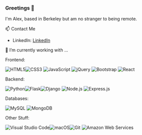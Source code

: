 ### Greetings 👋                                            

I'm Alex, based in Berkeley but am no stranger to being remote.

 
📫 Contact Me
- LinkedIn: <a href='http://linkedin.com/in/alexponce1'>LinkedIn</a>



🌱 I’m currently working with ...

Frontend:

![HTML5](https://img.shields.io/badge/html5-%23E34F26.svg?style=for-the-badge&logo=html5&logoColor=white)![CSS3](https://img.shields.io/badge/css3-%231572B6.svg?style=for-the-badge&logo=css3&logoColor=white) <img alt="JavaScript" src="https://img.shields.io/badge/JavaScript-%23F7DF1E.svg?&style=for-the-badge&logo=javascript&logoColor=black"/> ![jQuery](https://img.shields.io/badge/jquery-%230769AD.svg?style=for-the-badge&logo=jquery&logoColor=white) 
 ![Bootstrap](https://img.shields.io/badge/bootstrap-%23563D7C.svg?style=for-the-badge&logo=bootstrap&logoColor=white)
![React](https://img.shields.io/badge/react-%2320232a.svg?style=for-the-badge&logo=react&logoColor=%2361DAFB)

Backend:

![Python](https://img.shields.io/badge/python-3670A0?style=for-the-badge&logo=python&logoColor=ffdd54)![Flask](https://img.shields.io/badge/flask-%23000.svg?style=for-the-badge&logo=flask&logoColor=white)![Django](https://img.shields.io/badge/django-%23092E20.svg?style=for-the-badge&logo=django&logoColor=white) <img alt="Node.js" src="https://img.shields.io/badge/Node.js-%23339933.svg?&style=for-the-badge&logo=node.js&logoColor=white"/> <img alt="Express.js" src="https://img.shields.io/badge/Express.js-%23404d59.svg?&style=for-the-badge"/>

Databases:

<img alt="MySQL" src="https://img.shields.io/badge/MySQL-%234479A1.svg?&style=for-the-badge&logo=mysql&logoColor=white"/> <img alt="MongoDB" src="https://img.shields.io/badge/MongoDB-%2347A248.svg?&style=for-the-badge&logo=mongodb&logoColor=white"/>


Other Stuff:
 
![Visual Studio Code](https://img.shields.io/badge/Visual%20Studio%20Code-0078d7.svg?style=for-the-badge&logo=visual-studio-code&logoColor=white)![macOS](https://img.shields.io/badge/mac%20os-000000?style=for-the-badge&logo=macos&logoColor=F0F0F0)![Git](https://img.shields.io/badge/git-%23F05033.svg?style=for-the-badge&logo=git&logoColor=white) <img alt="Amazon Web Services" src="https://img.shields.io/badge/Amazon_AWS-%23FF9900.svg?&style=for-the-badge&logo=amazon-aws&logoColor=white"/>


<!--
**alexander-ponce/alexander-ponce** is a ✨ _special_ ✨ repository because its `README.md` (this file) appears on your GitHub profile.

Here are some ideas to get you started:

- 🔭 I’m currently working on ...
- 🌱 I’m currently learning ...
- 👯 I’m looking to collaborate on ...
- 🤔 I’m looking for help with ...
- 💬 Ask me about ...
- 📫 How to reach me: ...
- 😄 Pronouns: ...
- ⚡ Fun fact: ...
-->
